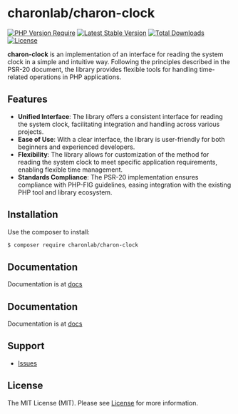 # charonlab/charon-clock

[![PHP Version Require](https://poser.pugx.org/charonlab/charon-clock/require/php)](https://packagist.org/packages/charonlab/charon-clock)
[![Latest Stable Version](https://poser.pugx.org/charonlab/charon-clock/v/stable)](https://packagist.org/packages/charonlab/charon-clock)
[![Total Downloads](https://poser.pugx.org/charonlab/charon-clock/downloads)](https://packagist.org/charonlab/charon-clock)
[![License](https://poser.pugx.org/charonlab/charon-clock/license.svg)](https://packagist.org/packages/charonlab/charon-clock)

**charon-clock** is an implementation of an interface for reading the system clock in a simple and intuitive way.
Following the principles described in the PSR-20 document, the library provides flexible tools
for handling time-related operations in PHP applications.

## Features

- **Unified Interface**: The library offers a consistent interface for reading the system clock, facilitating integration and handling across various projects.
- **Ease of Use**: With a clear interface, the library is user-friendly for both beginners and experienced developers.
- **Flexibility**: The library allows for customization of the method for reading the system clock to meet specific application requirements, enabling flexible time management.
- **Standards Compliance**: The PSR-20 implementation ensures compliance with PHP-FIG guidelines, easing integration with the existing PHP tool and library ecosystem.

## Installation

Use the composer to install:

```bash
$ composer require charonlab/charon-clock
```

## Documentation

Documentation is at [docs](docs/index.md)

## Documentation

Documentation is at [docs](docs/index.md)

## Support

- [Issues](https://github.com/charonlab/charon-clock/issues/)

## License

The MIT License (MIT). Please see [License](LICENSE) for more information.

